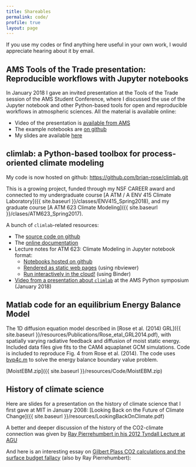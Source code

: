 ```yaml
---
title: Shareables
permalink: code/
profile: true
layout: page
---
```


If you use my codes or find anything here useful in your own work, I would appreciate hearing about it by email.

## AMS Tools of the Trade presentation: Reproducible workflows with Jupyter notebooks

In January 2018 I gave an invited presentation at the Tools of the Trade session of the AMS Student Conference, where I discussed the use of the Jupyter notebook and other Python-based tools for open and reproducible workflows in atmospheric sciences. All the material is available online:

- Video of the presentation is [available from AMS](https://ams.confex.com/ams/98Annual/videogateway.cgi/id/42749?recordingid=42749)
- The example notebooks are [on github](https://github.com/brian-rose/ToolsOfTheTrade2018_JupyterNotebooks)
- My slides are available [here](https://www.dropbox.com/s/lh9mic4p1vgqb1r/Rose_Jupyter.pptx?dl=0)


## climlab: a Python-based toolbox for process-oriented climate modeling

My code is now hosted on github: <https://github.com/brian-rose/climlab.git>

This is a growing project, funded through my NSF CAREER award and connected to my undergraduate course [A ATM / A ENV 415 Climate Laboratory]({{ site.baseurl }}/classes/ENV415_Spring2018), and my graduate course [A ATM 623 Climate Modeling]({{ site.baseurl }}/clases/ATM623_Spring2017).

A bunch of `climlab`-related resources:

- The [source code on github](https://github.com/brian-rose/climlab)
- The [online documentation](http://climlab.readthedocs.io/en/latest/)
- Lecture notes for ATM 623: Climate Modeling in Jupyter notebook format:
  - [Notebooks hosted on github](https://github.com/brian-rose/ClimateModeling_courseware)
  - [Rendered as static web pages](http://nbviewer.jupyter.org/github/brian-rose/ClimateModeling_courseware/blob/master/index.ipynb) (using nbviewer)
  - [Run interactively in the cloud!](https://mybinder.org/v2/gh/brian-rose/ClimateModeling_courseware/master) (using Binder)
- [Video from a presentation about `climlab`](https://ams.confex.com/ams/98Annual/videogateway.cgi/id/44948?recordingid=44948) at the AMS Python symposium (January 2018)


## Matlab code for an equilibrium Energy Balance Model
The 1D diffusion equation model described in [Rose et al. (2014) GRL]({{ site.baseurl }}/resources/Publications/Rose_etal_GRL2014.pdf), with spatially varying radiative feedback and diffusion of moist static energy. Included data files give fits to the CAM4 aquaplanet GCM simulations. Code is included to reproduce Fig. 4 from Rose et al. (2014).
The code uses [bvp4c.m](http://www.mathworks.com/help/matlab/ref/bvp4c.html) to solve the energy balance boundary value problem.

[MoistEBM.zip]({{ site.baseurl }}/resources/Code/MoistEBM.zip)

## History of climate science
Here are slides for a presentation on the history of climate science that I first gave at MIT in January 2008:
[Looking Back on the Future of Climate Change]({{ site.baseurl }}/resources/LookingBackOnClimate.pdf)

A better and deeper discussion of the history of the CO2-climate connection was given by [Ray Pierrehumbert in his 2012 Tyndall Lecture at AGU](https://youtu.be/RICBu_P8JWI)

And here is an interesting essay on [Gilbert Plass CO2 calculations and the surface budget fallacy](http://www.realclimate.org/index.php/archives/2010/01/plass-and-the-surface-budget-fallacy/) (also by Ray Pierrehumbert):

